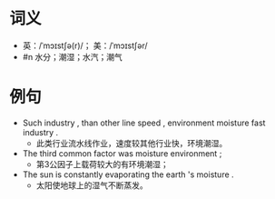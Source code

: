 # 词义
- 英：/ˈmɔɪstʃə(r)/； 美：/ˈmɔɪstʃər/
- #n 水分；潮湿；水汽；潮气
# 例句
- Such industry , than other line speed , environment moisture fast industry .
	- 此类行业流水线作业，速度较其他行业快，环境潮湿。
- The third common factor was moisture environment ;
	- 第3公因子上载荷较大的有环境潮湿；
- The sun is constantly evaporating the earth 's moisture .
	- 太阳使地球上的湿气不断蒸发。
